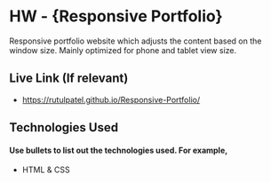 # HW - {Responsive Portfolio}
Responsive portfolio website which adjusts the content based on the window size. Mainly optimized for phone and tablet view size.

## Live Link (If relevant)
 - https://rutulpatel.github.io/Responsive-Portfolio/

## Technologies Used
#### Use bullets to list out the technologies used. For example,
- HTML & CSS
